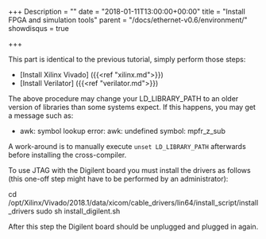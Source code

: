 +++
Description = ""
date = "2018-01-11T13:00:00+00:00"
title = "Install FPGA and simulation tools"
parent = "/docs/ethernet-v0.6/environment/"
showdisqus = true

+++

This part is identical to the previous tutorial, simply perform those
steps:

 * [Install Xilinx Vivado] ({{<ref "xilinx.md">}})
 * [Install Verilator] ({{<ref "verilator.md">}})

The above procedure may change your LD_LIBRARY_PATH to an older version of libraries than some systems expect. If this
happens, you may get a message such as:

* awk: symbol lookup error: awk: undefined symbol: mpfr_z_sub

A work-around is to manually execute `unset LD_LIBRARY_PATH` afterwards before installing the cross-compiler.

To use JTAG with the Digilent board you must install the drivers as follows (this one-off step might have to be performed by an administrator):

cd /opt/Xilinx/Vivado/2018.1/data/xicom/cable_drivers/lin64/install_script/install_drivers
sudo sh install_digilent.sh

After this step the Digilent board should be unplugged and plugged in again.
